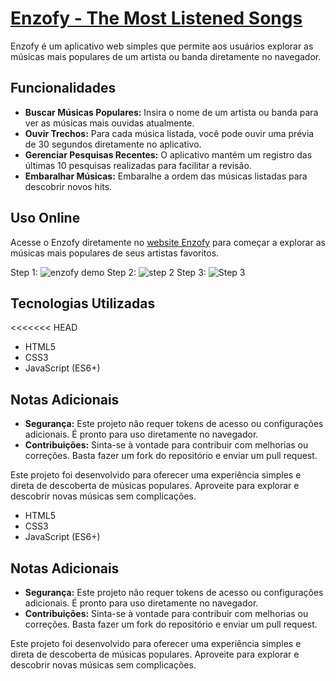 
# [Enzofy - The Most Listened Songs](https://enzofy.vercel.app/)

Enzofy é um aplicativo web simples que permite aos usuários explorar as músicas mais populares de um artista ou banda diretamente no navegador.

## Funcionalidades

- **Buscar Músicas Populares:** Insira o nome de um artista ou banda para ver as músicas mais ouvidas atualmente.
- **Ouvir Trechos:** Para cada música listada, você pode ouvir uma prévia de 30 segundos diretamente no aplicativo.
- **Gerenciar Pesquisas Recentes:** O aplicativo mantém um registro das últimas 10 pesquisas realizadas para facilitar a revisão.
- **Embaralhar Músicas:** Embaralhe a ordem das músicas listadas para descobrir novos hits.

## Uso Online

Acesse o Enzofy diretamente no [website Enzofy](https://enzofy.vercel.app/) para começar a explorar as músicas mais populares de seus artistas favoritos.

Step 1:
![enzofy demo](https://github.com/enzomarx/Enzofy/assets/161323562/1b4c38ee-40df-4a4d-9c68-5980a461eb2b)
Step 2:
![step 2](https://github.com/enzomarx/Enzofy/assets/161323562/7e62c0be-4f50-4335-9e14-9d67e8191cd9)
Step 3:
![Step 3](https://github.com/enzomarx/Enzofy/assets/161323562/7183b52c-ce9d-4ea0-9a0f-279923a97c4c)

## Tecnologias Utilizadas
<<<<<<< HEAD

- HTML5
- CSS3
- JavaScript (ES6+)

## Notas Adicionais

- **Segurança:** Este projeto não requer tokens de acesso ou configurações adicionais. É pronto para uso diretamente no navegador.
- **Contribuições:** Sinta-se à vontade para contribuir com melhorias ou correções. Basta fazer um fork do repositório e enviar um pull request.

Este projeto foi desenvolvido para oferecer uma experiência simples e direta de descoberta de músicas populares. Aproveite para explorar e descobrir novas músicas sem complicações.

- HTML5
- CSS3
- JavaScript (ES6+)

## Notas Adicionais

- **Segurança:** Este projeto não requer tokens de acesso ou configurações adicionais. É pronto para uso diretamente no navegador.
- **Contribuições:** Sinta-se à vontade para contribuir com melhorias ou correções. Basta fazer um fork do repositório e enviar um pull request.

Este projeto foi desenvolvido para oferecer uma experiência simples e direta de descoberta de músicas populares. Aproveite para explorar e descobrir novas músicas sem complicações.
